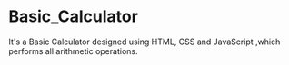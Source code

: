 # Basic_Calculator
It's a Basic Calculator designed using HTML, CSS and JavaScript ,which performs all arithmetic operations.

